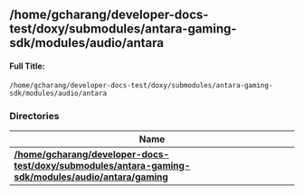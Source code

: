 

## /home/gcharang/developer-docs-test/doxy/submodules/antara-gaming-sdk/modules/audio/antara

#### Full Title:
```
/home/gcharang/developer-docs-test/doxy/submodules/antara-gaming-sdk/modules/audio/antara
```





### Directories

| Name           |
| -------------- |
| **[/home/gcharang/developer-docs-test/doxy/submodules/antara-gaming-sdk/modules/audio/antara/gaming](Files/dir_182980bce15bc2a270d6994bbdf20623.md#dir-/home/gcharang/developer-docs-test/doxy/submodules/antara-gaming-sdk/modules/audio/antara/gaming)**  |






















